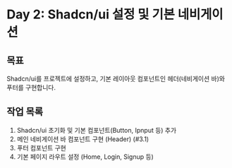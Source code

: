 # Day 2: Shadcn/ui 설정 및 기본 네비게이션

## 목표

Shadcn/ui를 프로젝트에 설정하고, 기본 레이아웃 컴포넌트인 헤더(네비게이션 바)와 푸터를 구현합니다.

## 작업 목록

1.  Shadcn/ui 초기화 및 기본 컴포넌트(Button, Ipnput 등) 추가
2.  메인 네비게이션 바 컴포넌트 구현 (Header) (#3.1)
3.  푸터 컴포넌트 구현
4.  기본 페이지 라우트 설정 (Home, Login, Signup 등) 
